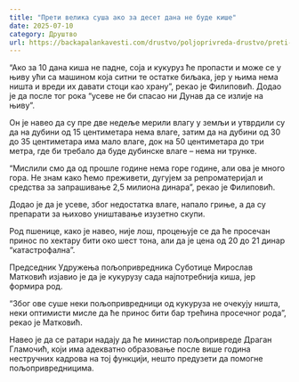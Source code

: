 ```yaml
---
title: "Прети велика суша ако за десет дана не буде кише"
date: 2025-07-10
category: Друштво
url: https://backapalankavesti.com/drustvo/poljoprivreda-drustvo/preti-velika-susa-ako-za-deset-dana-ne-bude-kise/
---
```


“Ако за 10 дана киша не падне, соја и кукуруз ће пропасти и може се у њиву ући са машином која ситни те остатке биљака, јер у њима нема ништа и вреди их давати стоци као храну”, рекао је Филиповић. Додао је да после тог рока “усеве не би спасао ни Дунав да се излије на њиву”.

Он је навео да су пре две недеље мерили влагу у земљи и утврдили су да на дубини од 15 центиметара нема влаге, затим да на дубини од 30 до 35 центиметара има мало влаге, док на 50 центиметара до три метра, где би требало да буде дубинске влаге – нема ни трунке.

“Мислили смо да од прошле године нема горе године, али ова је много гора. Не знам како ћемо преживети, дугујем за репроматеријал и средства за запрашивање 2,5 милиона динара”, рекао је Филиповић.

Додао је да је усеве, због недостатка влаге, напало гриње, а да су препарати за њихово уништавање изузетно скупи.

Род пшенице, како је навео, није лош, процењује се да ће просечан принос по хектару бити око шест тона, али да је цена од 20 до 21 динар “катастрофална”.

Председник Удружења пољопривредника Суботице Мирослав Матковић изјавио је да је кукурузу сада најпотребнија киша, јер формира род.

“Због ове суше неки пољопривредници од кукуруза не очекују ништа, неки оптимисти мисле да ће принос бити бар трећина просечног рода”, рекао је Матковић.

Навео је да се ратари надају да ће министар пољопривреде Драган Гламочић, који има адекватно образовање после више година нестручних кадрова на тој функцији, нешто предузети да помогне пољопривредницима.
